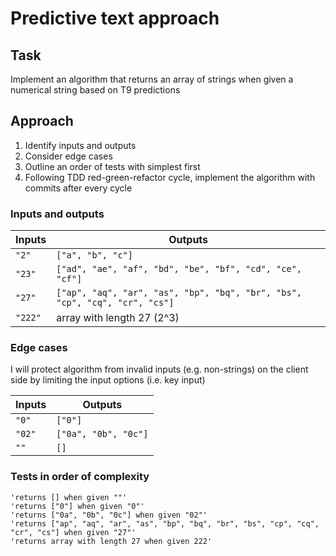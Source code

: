 # Predictive text approach

## Task

Implement an algorithm that returns an array of strings when given a numerical string based on T9 predictions

## Approach

1. Identify inputs and outputs
2. Consider edge cases
3. Outline an order of tests with simplest first
4. Following TDD red-green-refactor cycle, implement the algorithm with commits after every cycle

### Inputs and outputs

| Inputs  | Outputs                                                                    |
| ------- | -------------------------------------------------------------------------- |
| `"2"`   | `["a", "b", "c"]`                                                          |
| `"23"`  | `["ad", "ae", "af", "bd", "be", "bf", "cd", "ce", "cf"]`                   |
| `"27"`  | `["ap", "aq", "ar", "as", "bp", "bq", "br", "bs", "cp", "cq", "cr", "cs"]` |
| `"222"` | array with length 27 (2^3)                                                 |

### Edge cases

I will protect algorithm from invalid inputs (e.g. non-strings) on the client side by limiting the input options (i.e. key input)

| Inputs | Outputs              |
| ------ | -------------------- |
| `"0"`  | `["0"]`              |
| `"02"` | `["0a", "0b", "0c"]` |
| `""`   | `[]`                 |

### Tests in order of complexity

```
'returns [] when given ""'
'returns ["0"] when given "0"'
'returns ["0a", "0b", "0c"] when given "02"'
'returns ["ap", "aq", "ar", "as", "bp", "bq", "br", "bs", "cp", "cq", "cr", "cs"] when given "27"'
'returns array with length 27 when given 222'
```
